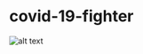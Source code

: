 # covid-19-fighter

![alt text](https://github.com/[cristinatodor]/[covid-19-fighter]/blob/[main]/Screenshot.png?raw=true)
